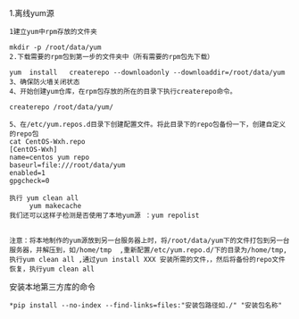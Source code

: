 1.离线yum源

	1建立yum中rpm存放的文件夹

	mkdir -p /root/data/yum
	2.下载需要的rpm包到第一步的文件夹中（所有需要的rpm包先下载）

	yum  install   createrepo --downloadonly --downloaddir=/root/data/yum
	3、确保防火墙关闭状态
	4、开始创建yum仓库，在rpm包存放的所在的目录下执行createrepo命令。
	
	createrepo /root/data/yum/
	
	5、在/etc/yum.repos.d目录下创建配置文件。将此目录下的repo包备份一下，创建自定义的repo包
	cat CentOS-Wxh.repo 
	[CentOS-Wxh]
	name=centos yum repo
	baseurl=file:///root/data/yum
	enabled=1
	gpgcheck=0
	
	执行 yum clean all
	     yum makecache
	我们还可以这样子检测是否使用了本地yum源 ：yum repolist


	注意：将本地制作的yum源放到另一台服务器上时，将/root/data/yum下的文件打包到另一台服务器，并解压到，如/home/tmp  ,重新配置/etc/yum.repo.d/下的目录为/home/tmp,执行yum clean all ,通过yun install XXX 安装所需的文件，，然后将备份的repo文件恢复，执行yum clean all



安装本地第三方库的命令

	*pip install --no-index --find-links=files:"安装包路径如./" "安装包名称"